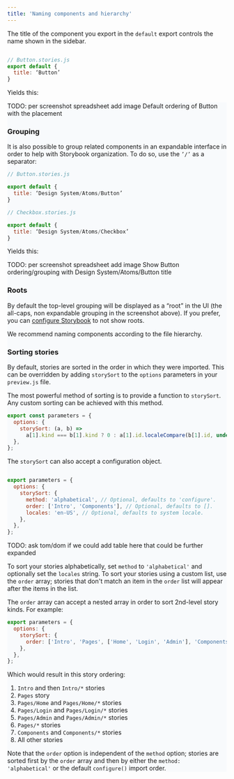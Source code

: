 ```yaml
---
title: 'Naming components and hierarchy'
---
```


The title of the component you export in the `default` export controls the name shown in the sidebar.

```js

// Button.stories.js
export default {
  title: ‘Button’
}
```

Yields this:

<div style="background-color:#F8FAFC">
TODO: per screenshot spreadsheet add image Default ordering of Button with the placement
<div>


### Grouping

It is also possible to group related components in an expandable interface in order to help with Storybook organization. To do so, use the `’/’` as a separator:

```js
// Button.stories.js

export default {
  title: ‘Design System/Atoms/Button’
}
```


```js
// Checkbox.stories.js

export default {
  title: ‘Design System/Atoms/Checkbox’
}
```

Yields this:

<div style="background-color:#F8FAFC">

TODO: per screenshot spreadsheet add image Show Button ordering/grouping with Design System/Atoms/Button title

<div>

### Roots

By default the top-level grouping will be displayed as a “root” in the UI (the all-caps, non expandable grouping in the screenshot above). If you prefer, you can [configure Storybook](../configure/user-interface#roots) to not show roots.

We recommend naming components according to the file hierarchy. 

### Sorting stories

By default, stories are sorted in the order in which they were imported. This can be overridden by adding `storySort` to the `options` parameters in your `preview.js` file.

The most powerful method of sorting is to provide a function to `storySort`. Any custom sorting can be achieved with this method.

```js
export const parameters = {
  options: {
    storySort: (a, b) =>
      a[1].kind === b[1].kind ? 0 : a[1].id.localeCompare(b[1].id, undefined, { numeric: true }),
  },
};
```

The `storySort` can also accept a configuration object.

```js

export parameters = {
  options: {
    storySort: {
      method: 'alphabetical', // Optional, defaults to 'configure'.
      order: ['Intro', 'Components'], // Optional, defaults to [].
      locales: 'en-US', // Optional, defaults to system locale.
    },
  },
};
```
<div>
TODO: ask tom/dom if we could add table here that could be further expanded
</div>

To sort your stories alphabetically, set `method` to `'alphabetical'` and optionally set the `locales` string. To sort your stories using a custom list, use the `order` array; stories that don't match an item in the `order` list will appear after the items in the list.

The `order` array can accept a nested array in order to sort 2nd-level story kinds. For example:

```js
export parameters = {
  options: {
    storySort: {
      order: ['Intro', 'Pages', ['Home', 'Login', 'Admin'], 'Components'],
    },
  },
};
```

Which would result in this story ordering:

1. `Intro` and then `Intro/*` stories
2. `Pages` story
3. `Pages/Home` and `Pages/Home/*` stories
4. `Pages/Login` and `Pages/Login/*` stories
5. `Pages/Admin` and `Pages/Admin/*` stories
6. `Pages/*` stories
7. `Components` and `Components/*` stories
8. All other stories

Note that the `order` option is independent of the `method` option; stories are sorted first by the `order` array and then by either the `method: 'alphabetical'` or the default `configure()` import order.

